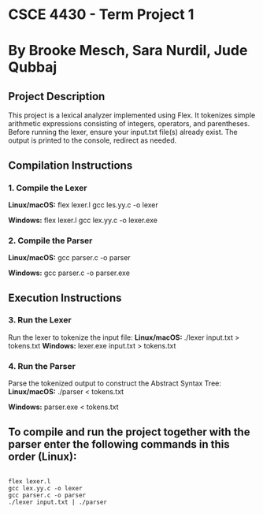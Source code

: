 # CSCE 4430 - Term Project 1
# By Brooke Mesch, Sara Nurdil, Jude Qubbaj

## Project Description
This project is a lexical analyzer implemented using Flex. It tokenizes simple arithmetic expressions consisting of integers, operators, and parentheses. Before running the lexer, ensure your input.txt file(s) already exist. The output is printed to the console, redirect as needed. 

## Compilation Instructions
### 1. Compile the Lexer
**Linux/macOS:**
flex lexer.l gcc les.yy.c -o lexer

**Windows:**
flex lexer.l gcc lex.yy.c -o lexer.exe

### 2. Compile the Parser
**Linux/macOS:**
gcc parser.c -o parser

**Windows:**
gcc parser.c -o parser.exe

## Execution Instructions
### 3. Run the Lexer
Run the lexer to tokenize the input file:
**Linux/macOS:**
./lexer input.txt > tokens.txt 
**Windows:**
 lexer.exe input.txt > tokens.txt 

### 4. Run the Parser
Parse the tokenized output to construct the Abstract Syntax Tree:
**Linux/macOS:**
./parser < tokens.txt

**Windows:**
parser.exe < tokens.txt

## To compile and run the project together with the parser enter the following commands in this order (Linux):
```

flex lexer.l
gcc lex.yy.c -o lexer
gcc parser.c -o parser
./lexer input.txt | ./parser
```